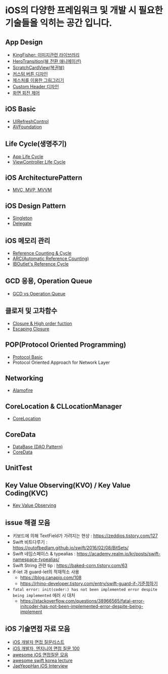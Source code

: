 
# iOS의 다양한 프레임워크 및 개발 시 필요한 기술들을 익히는 공간 입니다.

## App Design

- [KingFisher: 이미지관련 라이브러리](https://github.com/onevcat/Kingfisher)
- [HeroTransition(뷰 전환 애니메이션)](https://github.com/HeroTransitions/Hero)
- [ScratchCardView(복권뷰)](https://github.com/pgorzelany/ScratchCardView)
- [커스텀 버튼 디자인](https://github.com/gaki2745/Youngjun-iOS-Studio/tree/master/RoundedButton)
- [제스처를 이용한 그림그리기](https://github.com/gaki2745/Youngjun-iOS-Studio/tree/master/DrawingApp)
- [Custom Header 디자인](https://github.com/gaki2745/Youngjun-iOS-Studio/tree/master/CustomerHeader)
- [화면 회전 제어](https://github.com/gaki2745/Youngjun-iOS-Studio/tree/master/ViewRotation)  

## iOS Basic  

- [UIRefreshControl](https://github.com/gaki2745/Swift-30days/tree/master/Project%2007%20-%20PullToRefresh)
- [AVFoundation](https://github.com/gaki2745/Youngjun-iOS-Studio/tree/master/AVFoundationStudy)

## Life Cycle(생명주기)  

- [App Life Cycle](https://github.com/gaki2745/Youngjun-iOS-Studio/tree/master/iOS-AppLifeCycle)
- [ViewController Life Cycle](https://github.com/gaki2745/Youngjun-iOS-Studio/tree/master/iOS-AppLifeCycle)  


## iOS ArchitecturePattern  

- [MVC, MVP, MVVM](https://github.com/gaki2745/iOS-Architecture-pattern)  

## iOS Design Pattern

- [Singleton](https://github.com/gaki2745/Youngjun-iOS-Studio/tree/master/Singleton)
- [Delegate](https://github.com/gaki2745/Youngjun-iOS-Studio/tree/master/DelegatePatternExam)  

## iOS 메모리 관리  

- [Reference Counting & Cycle](https://github.com/gaki2745/Youngjun-iOS-Studio/blob/master/ReferenceCount/README.md)
- [ARC(Automatic Reference Counting)](https://github.com/gaki2745/Youngjun-iOS-Studio/tree/master/ARC)
- [IBOutlet's Reference Cycle](https://github.com/gaki2745/Youngjun-iOS-Studio/tree/master/IBOutletMemory)

## GCD 응용, Operation Queue

- [GCD vs Operation Queue](https://github.com/gaki2745/Youngjun-iOS-Studio/tree/master/ConcurrencyProg)


## 클로저 및 고차함수 

- [Closure & High order fuction](https://github.com/gaki2745/Youngjun-iOS-Studio/tree/master/Closure_HighOrderFunc_Exam)
- [Escaping Closure](https://github.com/gaki2745/Youngjun-iOS-Studio/tree/master/Closure_HighOrderFunc_Exam)

## POP(Protocol Oriented Programming)

- [Protocol Basic](https://github.com/gaki2745/Youngjun-iOS-Studio/tree/master/ProtocolBasic)
- Protocol Oriented Approach for Network Layer

## Networking

- [Alamofire](https://github.com/gaki2745/Youngjun-iOS-Studio/tree/master/NetworkExam)

## CoreLocation & CLLocationManager

- [CoreLocation](https://github.com/gaki2745/Youngjun-iOS-Studio/tree/master/CoreLocationExam)

## CoreData

- [DataBase (DAO Pattern)](https://github.com/gaki2745/Youngjun-iOS-Studio/tree/master/DAOPatternExam)
- [CoreData](https://github.com/gaki2745/Youngjun-iOS-Studio/tree/master/CoreDataExam)

## UnitTest

## Key Value Observing(KVO) / Key Value Coding(KVC)  

- [Key Value Observing](https://github.com/gaki2745/Youngjun-iOS-Studio/tree/master/KeyValueObserving)  

## issue 해결 모음  

- 키보드에 의해 TextField가 가려지는 현상 : https://zeddios.tistory.com/127 
- Swift 비트다루기 : https://outofbedlam.github.io/swift/2016/02/08/BitSets/
- Swift 네임스페이스 & typealias : https://academy.realm.io/kr/posts/swift-namespace-typealias/
- Swift String 관련 tip : https://baked-corn.tistory.com/63
- if-let 과 guard-let의 적재적소 사용  
  - https://blog.canapio.com/108
  - https://rhino-developer.tistory.com/entry/swift-guard-if-기준정하기
- `fatal error: init(coder:) has not been implemented error despite being implemented` 에러 시 대처  
  - https://stackoverflow.com/questions/38966565/fatal-error-initcoder-has-not-been-implemented-error-despite-being-implement
  


## iOS 기술면접 자료 모음

- [iOS 개발자 면접 질문리스트](https://medium.com/lookpin-engineering/ios-개발자-면접-질문리스트-b92350a91c1b)
- [iOS 개발자, 엔지니어 면접 질문 100](https://m.blog.naver.com/PostView.nhn?blogId=thmj9600&logNo=221200801228&proxyReferer=https%3A%2F%2Fwww.google.com%2F)
- [awesome iOS 면접질문 모음](https://github.com/MaximAbramchuck/awesome-interview-questions#objective-c)
- [awesome swift korea lecture](https://github.com/ClintJang/awesome-swift-korean-lecture)
- [JaeYeopHan iOS Interview](https://github.com/JaeYeopHan/Interview_Question_for_Beginner/tree/master/iOS)
